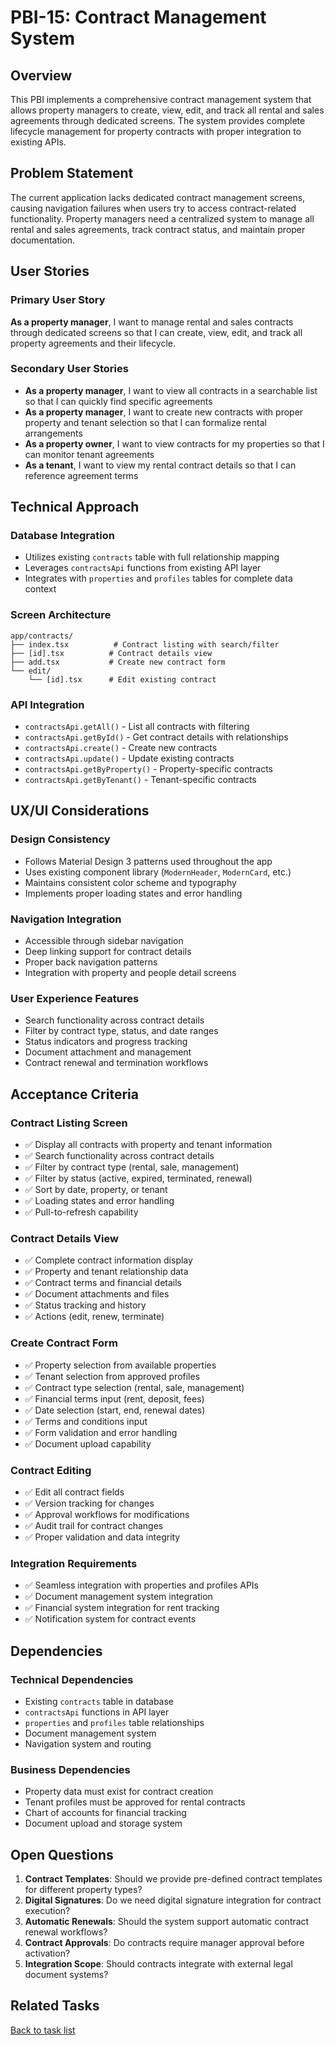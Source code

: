 # PBI-15: Contract Management System

## Overview

This PBI implements a comprehensive contract management system that allows property managers to create, view, edit, and track all rental and sales agreements through dedicated screens. The system provides complete lifecycle management for property contracts with proper integration to existing APIs.

## Problem Statement

The current application lacks dedicated contract management screens, causing navigation failures when users try to access contract-related functionality. Property managers need a centralized system to manage all rental and sales agreements, track contract status, and maintain proper documentation.

## User Stories

### Primary User Story
**As a property manager**, I want to manage rental and sales contracts through dedicated screens so that I can create, view, edit, and track all property agreements and their lifecycle.

### Secondary User Stories
- **As a property manager**, I want to view all contracts in a searchable list so that I can quickly find specific agreements
- **As a property manager**, I want to create new contracts with proper property and tenant selection so that I can formalize rental arrangements
- **As a property owner**, I want to view contracts for my properties so that I can monitor tenant agreements
- **As a tenant**, I want to view my rental contract details so that I can reference agreement terms

## Technical Approach

### Database Integration
- Utilizes existing `contracts` table with full relationship mapping
- Leverages `contractsApi` functions from existing API layer
- Integrates with `properties` and `profiles` tables for complete data context

### Screen Architecture
```
app/contracts/
├── index.tsx          # Contract listing with search/filter
├── [id].tsx          # Contract details view
├── add.tsx           # Create new contract form
└── edit/
    └── [id].tsx      # Edit existing contract
```

### API Integration
- `contractsApi.getAll()` - List all contracts with filtering
- `contractsApi.getById()` - Get contract details with relationships
- `contractsApi.create()` - Create new contracts
- `contractsApi.update()` - Update existing contracts
- `contractsApi.getByProperty()` - Property-specific contracts
- `contractsApi.getByTenant()` - Tenant-specific contracts

## UX/UI Considerations

### Design Consistency
- Follows Material Design 3 patterns used throughout the app
- Uses existing component library (`ModernHeader`, `ModernCard`, etc.)
- Maintains consistent color scheme and typography
- Implements proper loading states and error handling

### Navigation Integration
- Accessible through sidebar navigation
- Deep linking support for contract details
- Proper back navigation patterns
- Integration with property and people detail screens

### User Experience Features
- Search functionality across contract details
- Filter by contract type, status, and date ranges
- Status indicators and progress tracking
- Document attachment and management
- Contract renewal and termination workflows

## Acceptance Criteria

### Contract Listing Screen
- ✅ Display all contracts with property and tenant information
- ✅ Search functionality across contract details
- ✅ Filter by contract type (rental, sale, management)
- ✅ Filter by status (active, expired, terminated, renewal)
- ✅ Sort by date, property, or tenant
- ✅ Loading states and error handling
- ✅ Pull-to-refresh capability

### Contract Details View
- ✅ Complete contract information display
- ✅ Property and tenant relationship data
- ✅ Contract terms and financial details
- ✅ Document attachments and files
- ✅ Status tracking and history
- ✅ Actions (edit, renew, terminate)

### Create Contract Form
- ✅ Property selection from available properties
- ✅ Tenant selection from approved profiles
- ✅ Contract type selection (rental, sale, management)
- ✅ Financial terms input (rent, deposit, fees)
- ✅ Date selection (start, end, renewal dates)
- ✅ Terms and conditions input
- ✅ Form validation and error handling
- ✅ Document upload capability

### Contract Editing
- ✅ Edit all contract fields
- ✅ Version tracking for changes
- ✅ Approval workflows for modifications
- ✅ Audit trail for contract changes
- ✅ Proper validation and data integrity

### Integration Requirements
- ✅ Seamless integration with properties and profiles APIs
- ✅ Document management system integration
- ✅ Financial system integration for rent tracking
- ✅ Notification system for contract events

## Dependencies

### Technical Dependencies
- Existing `contracts` table in database
- `contractsApi` functions in API layer
- `properties` and `profiles` table relationships
- Document management system
- Navigation system and routing

### Business Dependencies
- Property data must exist for contract creation
- Tenant profiles must be approved for rental contracts
- Chart of accounts for financial tracking
- Document upload and storage system

## Open Questions

1. **Contract Templates**: Should we provide pre-defined contract templates for different property types?
2. **Digital Signatures**: Do we need digital signature integration for contract execution?
3. **Automatic Renewals**: Should the system support automatic contract renewal workflows?
4. **Contract Approvals**: Do contracts require manager approval before activation?
5. **Integration Scope**: Should contracts integrate with external legal document systems?

## Related Tasks

[Back to task list](mdc:tasks.md) 